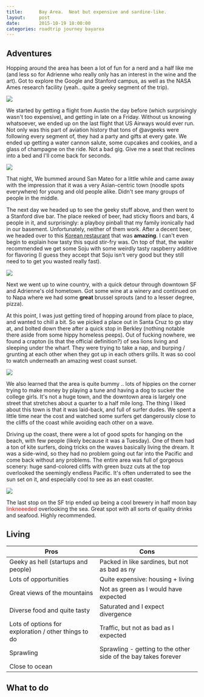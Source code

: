 ```yaml
---
title:      Bay Area.  Neat but expensive and sardine-like.
layout:     post
date:       2015-10-19 18:00:00
categories: roadtrip journey bayarea
---
```


## Adventures
Hopping around the area has been a lot of fun for a nerd and a half like me (and less so for Adrienne who really only has an interest in the wine and the art).  Got to explore the Google and Stanford campus, as well as the NASA Ames research facility (yeah.. quite a geeky segment of the trip).

<img src="/assets/androidpark.jpg" />

We started by getting a flight from Austin the day before (which surprisingly wasn't too expensive), and getting in late on a Friday.  Without us knowing whatsoever, we ended up on the last flight that US Airways would ever run.  Not only was this part of aviation history that tons of @avgeeks were following every segment of, they had a party and gifts at every gate.  We ended up getting a water cannon salute, some cupcakes and cookies, and a glass of champagne on the ride.  Not a bad gig.  Give me a seat that reclines into a bed and I'll come back for seconds.

<img src="/assets/usairways.jpg" />

That night, We bummed around San Mateo for a little while and came away with the impression that it was a very Asian-centric town (noodle spots everywhere) for young and old people alike.  Didn't see many groups of people in the middle.

The next day we headed up to see the geeky stuff above, and then went to a Stanford dive bar. The place reeked of beer, had sticky floors and bars, 4 people in it, and surprisingly: a playboy pinball that my family ironically had in our basement.  Unfortunately, neither of them work.  After a decent beer, we headed over to this [Korean restaurant](http://www.yelp.com/biz/dae-bak-santa-clara) that was **amazing**. I can't even begin to explain how tasty this squid stir-fry was.  On top of that, the waiter recommended we get some Soju with some weirdly tasty raspberry additive for flavoring (I guess they accept that Soju isn't very good but they still need to to get you wasted really fast).

<img src="/assets/playboy.jpg" />

Next we went up to wine country, with a quick detour through downtown SF and Adrienne's old hometown.  Got some wine at a winery and continued on to Napa where we had some **great** brussel sprouts (and to a lesser degree, pizza).  

At this point, I was just getting tired of hopping around from place to place, and wanted to chill a bit.  So we picked a place out in Santa Cruz to go stay at, and bolted down there after a quick stop in Berkley (nothing notable there aside from some hippy homeless peeps).  Out of fucking nowhere, we found a crapton (is that the official definition?) of sea lions living and sleeping under the wharf.  They were trying to take a nap, and burping / grunting at each other when they got up in each others grills.  It was so cool to watch underneath an amazing west coast sunset.

<img src="/assets/sealions.jpg" />

We also learned that the area is quite bummy .. lots of hippies on the corner trying to make money by playing a tune and having a dog to sucker the college girls.  It's not a huge town, and the downtown area is largely one street that stretches about a quarter to a half mile long.  The thing I liked about this town is that it was laid-back, and full of surfer dudes.  We spent a little time near the cost and watched some surfers get dangerously close to the cliffs of the coast while avoiding each other on a wave.

Driving up the coast, there were a lot of good spots for hanging on the beach, with few people (likely because it was a Tuesday).  One of them had a ton of kite surfers, doing tricks on the waves basically living the dream.  It was a side-wind, so they had no problem going out far into the Pacific and come back without any problems.  The entire area was full of gorgeous scenery: huge sand-colored cliffs with green buzz cuts at the top overlooked the seemingly endless Pacific.  It's often underrated to see the sun set on it, and especially cool to see as an east coaster.

<img src="/assets/kitesurfers.jpg" />

The last stop on the SF trip ended up being a cool brewery in half moon bay <span style="color:red;">linkneeeded</span> overlooking the sea.  Great spot with all sorts of quality drinks and seafood.  Highly recommended.

## Living

| Pros | Cons |
| ---- | ---- |
| Geeky as hell  (startups and people) | Packed in like sardines, but not as bad as ny |
| Lots of opportunities | Quite expensive: housing + living |
| Great views of the mountains | Not as green as I would have expected |
| Diverse food and quite tasty | Saturated and I expect divergence |
| Lots of options for exploration / other things to do | Traffic, but not as bad as I expected |
| Sprawling | Sprawling - getting to the other side of the bay takes forever |
| Close to ocean |  |


## What to do
